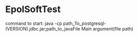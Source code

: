 # EpolSoftTest
command to start: 
java -cp path_To_postgresql-(VERSION).jdbc.jar;path_to_javaFile Main argument(file path)
